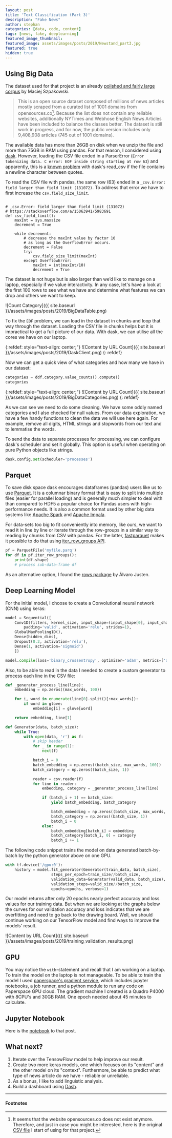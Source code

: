 ```yaml
---
layout: post
title: 'Text Classification (Part 3)'
description: "Fake News"
author: stephan
categories: [data, code, content]
tags: [news, fake, deeplearning]
featured_image_thumbnail:
featured_image: assets/images/posts/2019/Newstand_part3.jpg
featured: true
hidden: true
---
```


## Using Big Data

The dataset used for that project is an already [polished and fairly large corpus](https://github.com/several27/FakeNewsCorpus) by Maciej Szpakowski.

> This is an open source dataset composed of millions of news articles mostly scraped from a curated list of 1001 domains from opensources.co[^1]. Because the list does not contain any reliable websites, additionally NYTimes and Webhose English News Articles have been included to balance the classes better. The dataset is still work in progress, and for now, the public version includes only 9,408,908 articles (745 out of 1001 domains).



The available data has more than 26GB on disk when we unzip the file and more than 75GB in RAM using pandas. For that reason, I considered using [dask](https://dask.org/). However, loading the CSV file ended in a ParserError (`Error tokenizing data. C error: EOF inside string starting at row 63`) and apparently, this is a [known problem](https://stackoverflow.com/q/45752805/5983691) with dask's read_csv if the file contains a newline character between quotes.

To read the CSV file with pandas, the same row (63) ended in a `_csv.Error: field larger than field limit (131072)`. To address that error we have to first increase the `csv.field_size_limit`.

<pre><code class="language-python">
# _csv.Error: field larger than field limit (131072)
# https://stackoverflow.com/a/15063941/5983691
def csv_field_limit():
    maxInt = sys.maxsize
    decrement = True

    while decrement:
        # decrease the maxInt value by factor 10
        # as long as the OverflowError occurs.
        decrement = False
        try:
            csv.field_size_limit(maxInt)
        except OverflowError:
            maxInt = int(maxInt/10)
            decrement = True
</code></pre>

The dataset is not huge but is also larger than we’d like to manage on a laptop, especially if we value interactivity. In any case, let's have a look at the first 100 rows to see what we have and determine what features we can drop and others we want to keep.

![Count Category]({{ site.baseurl }}/assets/images/posts/2019/BigDataTable.png)

To fix the `EOF` problem, we can load in the dataset in chunks and loop that way through the dataset. Loading the CSV file in chunks helps but it is impractical to get a full picture of our data. With dask, we can utilise all the cores we have on our laptop.

{:refdef: style="text-align: center;"}
![Content by URL Count]({{ site.baseurl }}/assets/images/posts/2019/DaskClient.png)
{: refdef}

Now we can get a quick view of what categories and how many we have in our dataset:

```python
categories = ddf.category.value_counts().compute()
categories
```

{:refdef: style="text-align: center;"}
![Content by URL Count]({{ site.baseurl }}/assets/images/posts/2019/BigDataCategories.png)
{: refdef}


As we can see we need to do some cleaning. We have some oddly named categories and I also checked for null values. From our data exploration, we have a few handy functions to clean the data we will use here again. For example, remove all digits, HTML strings and stopwords from our text and to lemmatise the words.

To send the data to separate processes for processing, we can configure dask's scheduler and set it globally. This option is useful when operating on pure Python objects like strings.

```python
dask.config.set(scheduler='processes')
```

## Parquet

To save disk space dask encourages dataframes (pandas) users like us to use [Parquet](https://parquet.apache.org/). It is a columnar binary format that is easy to split into multiple files (easier for parallel loading) and is generally much simpler to deal with than compared to HDF5 a popular choice for Pandas users with high-performance needs. It is also a common format used by other big data systems like [Apache Spark](https://spark.apache.org/) and [Apache Impala](https://impala.apache.org/).

For data-sets too big to fit conveniently into memory, like ours, we want to read it in line by line or iterate through the row-groups in a similar way to reading by chunks from CSV with pandas. For the latter, [fastparquet](https://fastparquet.readthedocs.io/en) makes it possible to do that using [iter_row_groups API](https://fastparquet.readthedocs.io/en/latest/api.html#fastparquet.ParquetFile.iter_row_groups).

```python
pf = ParquetFile('myfile.parq')
for df in pf.iter_row_groups():
    print(df.shape)
    # process sub-data-frame df
```

As an alternative option, I found the [rows package](http://turicas.info/rows/) by  Álvaro Justen.

## Deep Learning Model

For the initial model, I choose to create a Convolutional neural network (CNN)  using keras:

```python
model = Sequential([
	Conv1D(filters, kernel_size, input_shape=(input_shape[0], input_shape[1]),
		padding='valid', activation='relu', strides=1),
	GlobalMaxPooling1D(),
	Dense(hidden_dims),
	Dropout(0.2, activation='relu'),
	Dense(1, activation='sigmoid')
	])

model.compile(loss='binary_crossentropy', optimizer='adam', metrics=['accuracy'])
```

Also, to be able to read in the data I needed to create a custom generator to process each line in the CSV file:

```python
def _generator_process_line(line):
    embedding = np.zeros((max_words, 100))

    for i, word in enumerate(line[0].split()[:max_words]):
        if word in glove:
            embedding[i] = glove[word]

    return embedding, line[1]

def Generator(data, batch_size):
    while True:
        with open(data, 'r') as f:
            # skip header
            for _ in range(1):
                next(f)

            batch_i = 0
            batch_embedding = np.zeros((batch_size, max_words, 100))
            batch_category = np.zeros((batch_size, 1))

            reader = csv.reader(f)
            for line in reader:
                embedding, category = _generator_process_line(line)

                if (batch_i + 1) == batch_size:
                    yield batch_embedding, batch_category

                    batch_embedding = np.zeros((batch_size, max_words, 100))
                    batch_category = np.zeros((batch_size, 1))
                    batch_i = 0
                else:
                    batch_embedding[batch_i] = embedding
                    batch_category[batch_i, 0] = category
                    batch_i += 1
```


The following code snippet trains the model on data generated batch-by-batch by the python generator above on one GPU.


```python
with tf.device('/gpu:0'):
	history = model.fit_generator(Generator(train_data, batch_size),
					steps_per_epoch=train_size//batch_size,
					validation_data=Generator(valid_data, batch_size),
					validation_steps=valid_size//batch_size,
					epochs=epochs, verbose=1)
```

Our model returns after only 20 epochs nearly perfect accuracy and loss values for our training data. But when we are looking at the graphs below the curves for our validation accuracy and loss indicates that we are overfitting and need to go back to the drawing board. Well, we should continue working on our TensorFlow model and find ways to improve the models' result.

![Content by URL Count]({{ site.baseurl }}/assets/images/posts/2019/training_validation_results.png)

## GPU

You may notice the `with`-statement and recall that I am working on a laptop. To train the model on the laptop is not manageable. To be able to train the model I used [paperspace's gradient service](https://www.paperspace.com/gradient), which includes jupyter notebooks, a job runner, and a python module to run any code on Paperspace GPU cloud. The gradient machine I created is a Quadro P4000 with 8CPU's and 30GB RAM. One epoch needed about 45 minutes to calculate.


## Jupyter Notebook

Here is the [notebook](https://github.com/osterburg/news-content-capstone-project/blob/master/03_data_modeling.ipynb) to that post.

## What next?

1. Iterate over the TensowFlow model to help improve our result.
2. Create two more keras models, one which focuses on its "content" and the other model on its "context". Furthermore, be able to predict what type of news article do we have - reliable or unreliable. 
3. As a bonus, I like to add linguistic analysis.
4. Build a dashboard using [Dash](https://dash.plot.ly/).

---

#### Footnotes

[^1]: It seems that the website opensources.co does not exist anymore. Therefore, and just in case you might be interested, here is the original [CSV file](https://github.com/osterburg/news-content-capstone-project/blob/master/data/sources.csv) I start of using for that project.